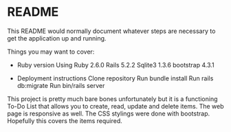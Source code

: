 # README

This README would normally document whatever steps are necessary to get the
application up and running.

Things you may want to cover:

* Ruby version
Using Ruby 2.6.0
      Rails 5.2.2
      Sqlite3 1.3.6
      bootstrap 4.3.1



* Deployment instructions
    Clone repository
    Run bundle install
    Run rails db:migrate
    Run bin/rails server

This project is pretty much bare bones unfortunately but it is a functioning To-Do List that allows you to create, read, update and delete items.  The web page is responsive as well. The CSS stylings were done with bootstrap.  
Hopefully this covers the items required. 
